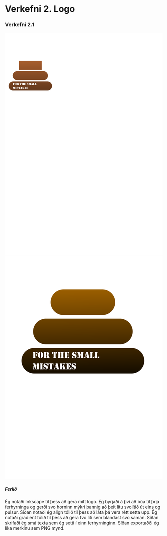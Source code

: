 # Verkefni 2. Logo

### Verkefni 2.1

![SVG Mynd](https://raw.githubusercontent.com/ElGuyman/vesm1kt/ca985449ba14e48196998028e7deac068c39c353/verkefni2/coollogo1.svg)
![SVG Mynd](https://github.com/ElGuyman/vesm1kt/blob/main/verkefni2/coollogo.png?raw=true)

##### Ferlið
Ég notaði Inkscape til þess að gera mitt logo. Ég byrjaði á því að búa til þrjá ferhyrninga og gerði svo horninn mýkri þannig að þeit litu svolítið út eins og pulsur. Síðan notaði ég align tólið til þess að láta þá vera rétt setta upp. Ég notaði gradient tólið til þess að gera tvo liti sem blandast svo saman. Síðan skrifaði ég smá texta sem ég setti í einn ferhyrninginn. Síðan exportaðði ég líka merkinu sem PNG mynd.
